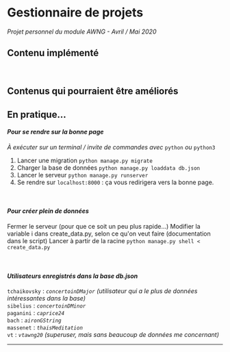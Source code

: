 # Gestionnaire de projets

*Projet personnel du module AWNG - Avril / Mai 2020*

## Contenu implémenté

<br>

## Contenus qui pourraient être améliorés


## En pratique...
#### *Pour se rendre sur la bonne page*
*À exécuter sur un terminal / invite de commandes avec* `python` *ou* `python3`
1. Lancer une migration `python manage.py migrate`  
2. Charger la base de données `python manage.py loaddata db.json`  
3. Lancer le serveur `python manage.py runserver`
4. Se rendre sur `localhost:8000` : ça vous redirigera vers la bonne page.  

<br>

#### *Pour créer plein de données*
Fermer le serveur (pour que ce soit un peu plus rapide...)
Modifier la variable i dans create_data.py, selon ce qu'on veut faire (documentation dans le script)
Lancer à partir de la racine `python manage.py shell < create_data.py` 

<br>

#### *Utilisateurs enregistrés dans la base db.json*
`tchaikovsky` : *`concertoinDMajor`* *(utilisateur qui a le plus de données intéressantes dans la base)*  
`sibelius` : *`concertoinDMinor`*  
`paganini` : *`caprice24`*  
`bach` : *`aironGString`*  
`massenet` : *`thaisMeditation`*  
`vt` : *`vtawng20`* *(superuser, mais sans beaucoup de données me concernant)*  

***
